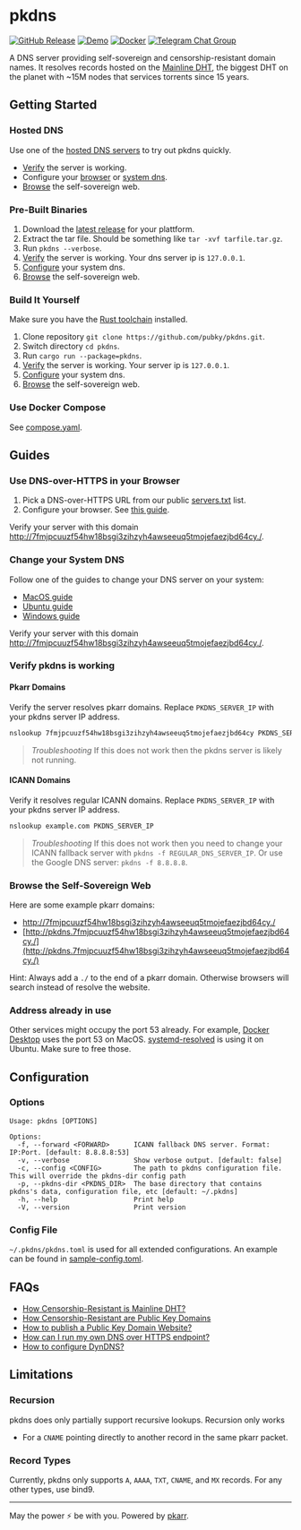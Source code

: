 # pkdns

[![GitHub Release](https://img.shields.io/github/v/release/pubky/pkdns)](https://github.com/pubky/pkdns/releases/latest/)
[![Demo](https://img.shields.io/badge/Demo-7fmjpc-green)](http://pkdns-demo.pubky.app/)
[![Docker](https://img.shields.io/badge/Image-Docker-red)](https://hub.docker.com/r/synonymsoft/pkdns)
[![Telegram Chat Group](https://img.shields.io/badge/Chat-Telegram-violet)](https://t.me/pubkycore)

A DNS server providing self-sovereign and censorship-resistant domain names. It resolves records hosted on the [Mainline DHT](https://en.wikipedia.org/wiki/Mainline_DHT), the biggest DHT on the planet with ~15M nodes that services torrents since 15 years.


## Getting Started

### Hosted DNS

Use one of the [hosted DNS servers](./servers.txt) to try out pkdns quickly.

- [Verify](#verify-pkdns-is-working) the server is working.
- Configure your [browser](#use-dns-over-https-in-your-browser) or [system dns](#change-your-system-dns).
- [Browse](#browse-the-self-sovereign-web) the self-sovereign web.


### Pre-Built Binaries

1. Download the [latest release](https://github.com/pubky/pkdns/releases/latest/) for your plattform.
2. Extract the tar file. Should be something like `tar -xvf tarfile.tar.gz`.
3. Run `pkdns --verbose`.
4. [Verify](#verify-pkdns-is-working) the server is working. Your dns server ip is `127.0.0.1`.
5. [Configure](#change-your-system-dns) your system dns.
6. [Browse](#browse-the-self-sovereign-web) the self-sovereign web.


### Build It Yourself

Make sure you have the [Rust toolchain](https://rustup.rs/) installed.

1. Clone repository `git clone https://github.com/pubky/pkdns.git`.
2. Switch directory `cd pkdns`.
3. Run `cargo run --package=pkdns`.
4. [Verify](#verify-pkdns-is-working) the server is working. Your server ip is `127.0.0.1`.
6. [Configure](#change-your-system-dns) your system dns.
7. [Browse](#browse-the-self-sovereign-web) the self-sovereign web.


### Use Docker Compose

See [compose.yaml](./compose.yaml).

## Guides

### Use DNS-over-HTTPS in your Browser

1. Pick a DNS-over-HTTPS URL from our public [servers.txt](../servers.txt) list.
2. Configure your browser. See [this guide](https://support.privadovpn.com/kb/article/848-how-to-enable-doh-on-your-browser/).


Verify your server with this domain [http://7fmjpcuuzf54hw18bsgi3zihzyh4awseeuq5tmojefaezjbd64cy./](http://7fmjpcuuzf54hw18bsgi3zihzyh4awseeuq5tmojefaezjbd64cy./).

### Change your System DNS

Follow one of the guides to change your DNS server on your system:
- [MacOS guide](https://support.apple.com/en-gb/guide/mac-help/mh14127)
- [Ubuntu guide](https://www.ionos.com/digitalguide/server/configuration/change-dns-server-on-ubuntu/)
- [Windows guide](https://www.windowscentral.com/how-change-your-pcs-dns-settings-windows-10)


Verify your server with this domain [http://7fmjpcuuzf54hw18bsgi3zihzyh4awseeuq5tmojefaezjbd64cy./](http://7fmjpcuuzf54hw18bsgi3zihzyh4awseeuq5tmojefaezjbd64cy./).

### Verify pkdns is working

#### Pkarr Domains
Verify the server resolves pkarr domains. Replace `PKDNS_SERVER_IP` with your pkdns server IP address.

```bash 
nslookup 7fmjpcuuzf54hw18bsgi3zihzyh4awseeuq5tmojefaezjbd64cy PKDNS_SERVER_IP
```

> *Troubleshooting* If this does not work then the pkdns server is likely not running.


#### ICANN Domains

Verify it resolves regular ICANN domains. Replace `PKDNS_SERVER_IP` with your pkdns server IP address.

```bash
nslookup example.com PKDNS_SERVER_IP
```

> *Troubleshooting* If this does not work then you need to change your ICANN fallback server with
> `pkdns -f REGULAR_DNS_SERVER_IP`. Or use the Google DNS server: `pkdns -f 8.8.8.8`.

### Browse the Self-Sovereign Web

Here are some example pkarr domains:


- [http://7fmjpcuuzf54hw18bsgi3zihzyh4awseeuq5tmojefaezjbd64cy./](http://7fmjpcuuzf54hw18bsgi3zihzyh4awseeuq5tmojefaezjbd64cy./)
- [http://pkdns.7fmjpcuuzf54hw18bsgi3zihzyh4awseeuq5tmojefaezjbd64cy./](http://pkdns.7fmjpcuuzf54hw18bsgi3zihzyh4awseeuq5tmojefaezjbd64cy./)


Hint: Always add a `./` to the end of a pkarr domain. Otherwise browsers will search instead of resolve the website.

### Address already in use

Other services might occupy the port 53 already. For example, [Docker Desktop](https://github.com/docker/for-mac/issues/7008) uses the port 53 on MacOS. [systemd-resolved](https://www.linuxuprising.com/2020/07/ubuntu-how-to-free-up-port-53-used-by.html) is using it on Ubuntu. Make sure to free those.

## Configuration

### Options

```
Usage: pkdns [OPTIONS]

Options:
  -f, --forward <FORWARD>      ICANN fallback DNS server. Format: IP:Port. [default: 8.8.8.8:53]
  -v, --verbose                Show verbose output. [default: false]
  -c, --config <CONFIG>        The path to pkdns configuration file. This will override the pkdns-dir config path
  -p, --pkdns-dir <PKDNS_DIR>  The base directory that contains pkdns's data, configuration file, etc [default: ~/.pkdns]
  -h, --help                   Print help
  -V, --version                Print version
```

### Config File

`~/.pkdns/pkdns.toml` is used for all extended configurations. An example can be found in [sample-config.toml](./server/sample-config.toml).


## FAQs

- [How Censorship-Resistant is Mainline DHT?](https://medium.com/pubky/mainline-dht-censorship-explained-b62763db39cb)
- [How Censorship-Resistant are Public Key Domains](https://medium.com/pubky/public-key-domains-censorship-resistance-explained-33d0333e6123)
- [How to publish a Public Key Domain Website?](https://medium.com/pubky/how-to-host-a-public-key-domain-website-v0-6-0-ubuntu-24-04-57e6f2cb6f77)
- [How can I run my own DNS over HTTPS endpoint?](./docs/dns-over-https.md)
- [How to configure DynDNS?](./docs/dyn-dns.md)

## Limitations

### Recursion

pkdns does only partially support recursive lookups. Recursion only works
- For a `CNAME` pointing directly to another record in the same pkarr packet.


### Record Types

Currently, pkdns only supports `A`, `AAAA`, `TXT`, `CNAME`, and `MX` records. For any other types, use bind9.


---

May the power ⚡ be with you. Powered by [pkarr](https://github.com/pubky/pkarr).
